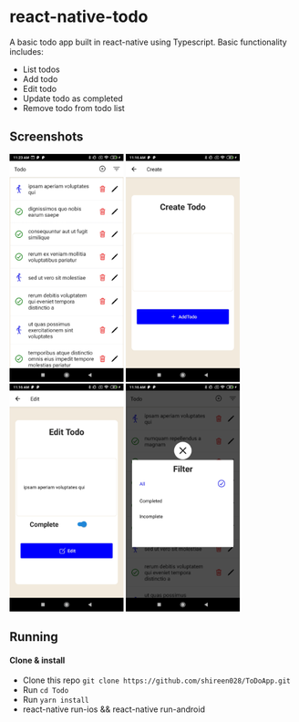 # react-native-todo

A basic todo app built in react-native using Typescript. Basic functionality includes:

- List todos
- Add todo
- Edit todo
- Update todo as completed
- Remove todo from todo list


## Screenshots
<p>
<img width="200" alt="Screen Shot 1" src="https://github.com/shireen028/ToDoApp/blob/main/Screenshot_2022-03-14-11-23-57-661_com.todo.jpg">
 <img width="200" alt="Screen Shot 2" src="https://github.com/shireen028/ToDoApp/blob/main/Screenshot_2022-03-14-11-16-21-751_com.todo.jpg">
 <img width="200" alt="Screen Shot 3" src="https://github.com/shireen028/ToDoApp/blob/main/Screenshot_2022-03-14-11-16-32-382_com.todo.jpg">
 <img width="200" alt="Screen Shot 4" src="https://github.com/shireen028/ToDoApp/blob/main/Screenshot_2022-03-14-11-16-42-743_com.todo.jpg">
</p>

 ## Running

#### Clone & install

* Clone this repo `git clone https://github.com/shireen028/ToDoApp.git`
* Run `cd Todo`
* Run `yarn install`
* react-native run-ios && react-native run-android

